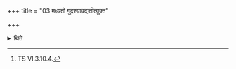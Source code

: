 +++
title = "03 मध्यतो गुदस्यावद्यतीत्युक्त"

+++

<details><summary>थिते</summary>

3. It has been said in a Brāhmaṇa-text: “He cuts the rectum in the middle”[^1].  

[^1]: TS VI.3.10.4.
</details>
